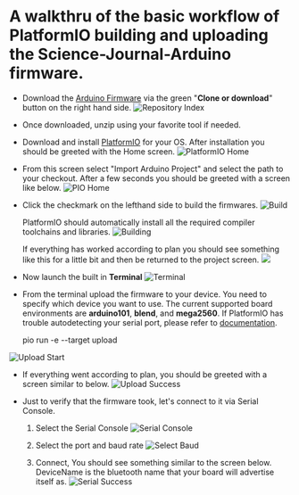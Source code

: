 # A walkthru of the basic workflow of PlatformIO building and uploading the  Science-Journal-Arduino firmware.

* Download the [Arduino Firmware](http://github.com/google/science-journal-arduino) via the green "**Clone or download**" button on the right hand side.
![](Github.png "Repository Index")

* Once downloaded, unzip using your favorite tool if needed.

* Download and install [PlatformIO](http://www.platformio.org) for your OS.  After installation you should be greeted with the Home screen.
![PlatformIO Home](PlatformIO.png) 

* From this screen select "Import Arduino Project" and select the path to your checkout.  After a few seconds you should be greeted with a screen like below.
![](FolderOpened.png "PIO Home")


* Click the checkmark on the lefthand side to build the firmwares.
![](Build.png "Build")

	PlatformIO should automatically install all the required compiler toolchains and libraries.
![](Building.png "Building")

	If everything has worked according to plan you should see something like this for a little bit and then be returned to the project screen.
	![](/usr/local/google/home/uriah/goosci/science-journal-arduino/doc/Build_Success.png) 


* Now launch the built in **Terminal**
![](Terminal.png "Terminal")

* From the terminal upload the firmware to your device.  You need to specify which device you want to use.  The current supported board environments are **arduino101**, **blend**, and **mega2560**.  If PlatformIO has trouble autodetecting your serial port, please refer to [documentation](http://docs.platformio.org/en/stable/).

	pio run -e <ENV> --target upload

![](PIO_Upload_Start.png "Upload Start")

* If everything went according to plan, you should be greeted with a screen similar to below.
![](PIO_Upload_Success.png "Upload Success")

* Just to verify that the firmware took, let's connect to it via Serial Console.

	1. Select the Serial Console
![](PIO_Serial.png "Serial Console")

	1. Select the port and baud rate
![](PIO_Serial_Baud.png "Select Baud")

	1. Connect, You should see something similar to the screen below.  DeviceName is the bluetooth name that your board will advertise itself as.
![](PIO_Serial_Success.png "Serial Success")
